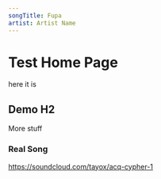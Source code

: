 ```yaml
---
songTitle: Fupa
artist: Artist Name
---
```


# Test Home Page
here it is

## Demo H2
More stuff

### Real Song
https://soundcloud.com/tayox/acq-cypher-1